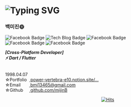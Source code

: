 
# ![Typing SVG](https://readme-typing-svg.herokuapp.com/?color=000000&lines=Hello,+I'm+mijin+Baek+ෆ˙ᵕ˙ෆ&font=Kanit&size=20)

### 백미진🌞

![Facebook Badge](https://img.shields.io/badge/VSCode-1F90FF?style=flat-square&logo=visualstudiocode&logoColor=white)
![Tech Blog Badge](http://img.shields.io/badge/Github-black?style=flat-square&logo=github&link=https://zzsza.github.io/)
![Facebook Badge](https://img.shields.io/badge/Dart-3DC76E?style=flat-square&logo=dart&logoColor=white)
![Facebook Badge](https://img.shields.io/badge/Flutter-FF5353?style=flat-square&logo=flutter&logoColor=white)
![Facebook Badge](https://img.shields.io/badge/Vuejs-3DC76E?style=flat-square&logo=vue.js&logoColor=white)
<p>
  <b>
    <i>
      [Cross-Platform Developer]<br>
      ⚡ Dart / Flutter<br><br>
    </i>
  </b>

  1998.04.07<br>
  ☆Portfolio&nbsp;&nbsp;<A href="https://power-vertebra-e10.notion.site/2aa39d54c9634b5eba2905086dca4c9b"> power-vertebra-e10.notion.site/... </A><br>
  ☆Email&nbsp;&nbsp;&nbsp;&nbsp;&nbsp;&nbsp;&nbsp;<A href="https://www.google.co.kr"> bmj13465@gmail.com </A><br>
  ☆Github&nbsp;&nbsp;&nbsp;&nbsp;&nbsp;<A href="https://github.com/mijinB"> github.com/mijinB </A><br>

  &nbsp;&nbsp;&nbsp;&nbsp;&nbsp;&nbsp;&nbsp;&nbsp;&nbsp;&nbsp;&nbsp;&nbsp;&nbsp;&nbsp;&nbsp;&nbsp;&nbsp;&nbsp;&nbsp;&nbsp;&nbsp;&nbsp;&nbsp;&nbsp;&nbsp;&nbsp;&nbsp;&nbsp;&nbsp;&nbsp;&nbsp;&nbsp;&nbsp;&nbsp;&nbsp;&nbsp;&nbsp;&nbsp;&nbsp;&nbsp;&nbsp;&nbsp;&nbsp;&nbsp;&nbsp;&nbsp;&nbsp;&nbsp;&nbsp;&nbsp;&nbsp;&nbsp;&nbsp;&nbsp;&nbsp;&nbsp;&nbsp;&nbsp;&nbsp;&nbsp;&nbsp;&nbsp;&nbsp;&nbsp;&nbsp;&nbsp;&nbsp;&nbsp;&nbsp;&nbsp;&nbsp;&nbsp;&nbsp;&nbsp;&nbsp;&nbsp;&nbsp;&nbsp;&nbsp;[![Hits](https://hits.seeyoufarm.com/api/count/incr/badge.svg?url=https%3A%2F%2Fgithub.com%2FmijinB&count_bg=%2379C83D&title_bg=%23555555&icon=&icon_color=%23E7E7E7&title=hits&edge_flat=false)](https://hits.seeyoufarm.com)
</p>
